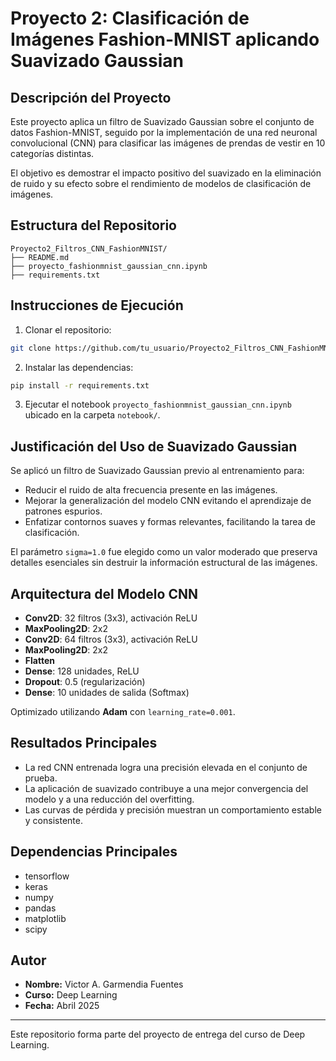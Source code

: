 # Proyecto 2: Clasificación de Imágenes Fashion-MNIST aplicando Suavizado Gaussian

## Descripción del Proyecto

Este proyecto aplica un filtro de Suavizado Gaussian sobre el conjunto de datos Fashion-MNIST, seguido por la implementación de una red neuronal convolucional (CNN) para clasificar las imágenes de prendas de vestir en 10 categorías distintas.

El objetivo es demostrar el impacto positivo del suavizado en la eliminación de ruido y su efecto sobre el rendimiento de modelos de clasificación de imágenes.

## Estructura del Repositorio

```
Proyecto2_Filtros_CNN_FashionMNIST/
├── README.md
├── proyecto_fashionmnist_gaussian_cnn.ipynb
├── requirements.txt
```

## Instrucciones de Ejecución

1. Clonar el repositorio:
```bash
git clone https://github.com/tu_usuario/Proyecto2_Filtros_CNN_FashionMNIST.git
```

2. Instalar las dependencias:
```bash
pip install -r requirements.txt
```

3. Ejecutar el notebook `proyecto_fashionmnist_gaussian_cnn.ipynb` ubicado en la carpeta `notebook/`.

## Justificación del Uso de Suavizado Gaussian

Se aplicó un filtro de Suavizado Gaussian previo al entrenamiento para:

- Reducir el ruido de alta frecuencia presente en las imágenes.
- Mejorar la generalización del modelo CNN evitando el aprendizaje de patrones espurios.
- Enfatizar contornos suaves y formas relevantes, facilitando la tarea de clasificación.

El parámetro `sigma=1.0` fue elegido como un valor moderado que preserva detalles esenciales sin destruir la información estructural de las imágenes.

## Arquitectura del Modelo CNN

- **Conv2D**: 32 filtros (3x3), activación ReLU
- **MaxPooling2D**: 2x2
- **Conv2D**: 64 filtros (3x3), activación ReLU
- **MaxPooling2D**: 2x2
- **Flatten**
- **Dense**: 128 unidades, ReLU
- **Dropout**: 0.5 (regularización)
- **Dense**: 10 unidades de salida (Softmax)

Optimizado utilizando **Adam** con `learning_rate=0.001`.

## Resultados Principales

- La red CNN entrenada logra una precisión elevada en el conjunto de prueba.
- La aplicación de suavizado contribuye a una mejor convergencia del modelo y a una reducción del overfitting.
- Las curvas de pérdida y precisión muestran un comportamiento estable y consistente.

## Dependencias Principales

- tensorflow
- keras
- numpy
- pandas
- matplotlib
- scipy

## Autor

- **Nombre:** Victor A. Garmendia Fuentes
- **Curso:** Deep Learning
- **Fecha:** Abril 2025

---

Este repositorio forma parte del proyecto de entrega del curso de Deep Learning.
